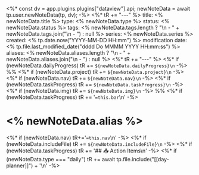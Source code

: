 <%*
const dv = app.plugins.plugins["dataview"].api;
newNoteData = await tp.user.newNoteData(tp, dv);
-%>
<%* tR += "---" %>
title: <% newNoteData.title %>
type: <% newNoteData.type %>
status: <% newNoteData.status %>
tags: <% newNoteData.tags.length ? "\n    - " + newNoteData.tags.join("\n    - ") : null %>
series: <% newNoteData.series %>
created: <% tp.date.now("YYYY-MM-DD HH:mm") %>
modification date: <% tp.file.last_modified_date("dddd Do MMMM YYYY HH:mm:ss") %>
aliases: <% newNoteData.aliases.length ? "\n    - " + newNoteData.aliases.join("\n    - ") : null %>
<%* tR += "---" %>
<%* if (newNoteData.dailyProgress) tR += `${newNoteData.dailyProgress}\n` -%>
%%
<%* if (newNoteData.project) tR += `${newNoteData.project}\n` -%>
<%* if (newNoteData.nav) tR += `${newNoteData.nav}\n` -%>
<%* if (newNoteData.taskProgress) tR += `${newNoteData.taskProgress}\n` -%>
<%* if (newNoteData.img) tR += `${newNoteData.img}\n` -%>
%%
<%* if (newNoteData.taskProgress) tR += '`=this.bar`\n' -%>
# <% newNoteData.alias %>
<%* if (newNoteData.nav) tR+='`=this.nav`\n' -%>
<%* if (newNoteData.includeFile) tR += `${newNoteData.includeFile}\n` -%>
<%* if (newNoteData.taskProgress) tR += '## 📥 Action Items\n' -%>
<%* if (newNoteData.type === "daily") tR += await tp.file.include("[[day-planner]]") + '\n' -%>